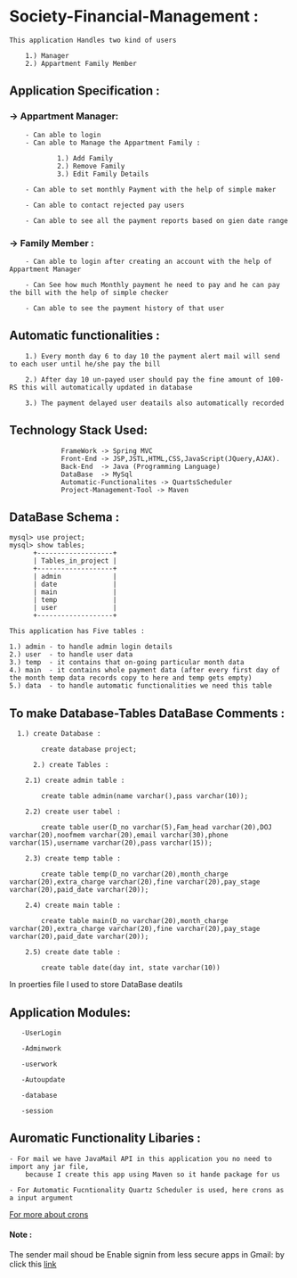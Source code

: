
# Society-Financial-Management :

	This application Handles two kind of users
	
		1.) Manager
		2.) Appartment Family Member
	


 ## Application Specification :

   ### -> Appartment Manager:
		
		- Can able to login
		- Can able to Manage the Appartment Family :
			
				1.) Add Family 
				2.) Remove Family
				3.) Edit Family Details 
		
		- Can able to set monthly Payment with the help of simple maker

		- Can able to contact rejected pay users

		- Can able to see all the payment reports based on gien date range


   ### -> Family Member :

		- Can able to login after creating an account with the help of Appartment Manager

		- Can See how much Monthly payment he need to pay and he can pay the bill with the help of simple checker 

		- Can able to see the payment history of that user

   ## Automatic functionalities :

		1.) Every month day 6 to day 10 the payment alert mail will send to each user until he/she pay the bill

		2.) After day 10 un-payed user should pay the fine amount of 100-RS this will automatically updated in database

		3.) The payment delayed user deatails also automatically recorded


   ## Technology Stack Used:
   
			     FrameWork -> Spring MVC 
			     Front-End -> JSP,JSTL,HTML,CSS,JavaScript(JQuery,AJAX).
			     Back-End  -> Java (Programming Language)
			     DataBase  -> MySql
			     Automatic-Functionalites -> QuartsScheduler
			     Project-Management-Tool -> Maven


		
## DataBase Schema :

	mysql> use project;
	mysql> show tables;
          +-------------------+
          | Tables_in_project |
          +-------------------+
          | admin             |
          | date              |
          | main              |
          | temp              |
          | user              |
          +-------------------+

	This application has Five tables :

	1.) admin - to handle admin login details
	2.) user  - to handle user data
	3.) temp  - it contains that on-going particular month data 
	4.) main  - it contains whole payment data (after every first day of the month temp data records copy to here and temp gets empty)
	5.) data  - to handle automatic functionalities we need this table


## To make Database-Tables DataBase Comments :

	  1.) create Database :
          
            create database project;
            
          2.) create Tables :

		2.1) create admin table :
		
			create table admin(name varchar(),pass varchar(10));

		2.2) create user tabel :

			create table user(D_no varchar(5),Fam_head varchar(20),DOJ varchar(20),noofmem varchar(20),email varchar(30),phone varchar(15),username varchar(20),pass varchar(15));

		2.3) create temp table :

			create table temp(D_no varchar(20),month_charge varchar(20),extra_charge varchar(20),fine varchar(20),pay_stage varchar(20),paid_date varchar(20));

		2.4) create main table :
	
			create table main(D_no varchar(20),month_charge varchar(20),extra_charge varchar(20),fine varchar(20),pay_stage varchar(20),paid_date varchar(20));

		2.5) create date table :

			create table date(day int, state varchar(10))
               
   In proerties file I used to store DataBase deatils


 ## Application Modules:
 
	   -UserLogin 

	   -Adminwork 

	   -userwork

	   -Autoupdate 

	   -database

	   -session


## Auromatic Functionality Libaries :

	- For mail we have JavaMail API in this application you no need to import any jar file,
		because I create this app using Maven so it hande package for us

	- For Automatic Fucntionality Quartz Scheduler is used, here crons as a input argument 
	
[For more about crons](https://www.freeformatter.com/cron-expression-generator-quartz.html)


  #### Note : 
  
   The sender mail shoud be Enable signin from less secure apps in Gmail: by click this [link](https://myaccount.google.com/security)


	
